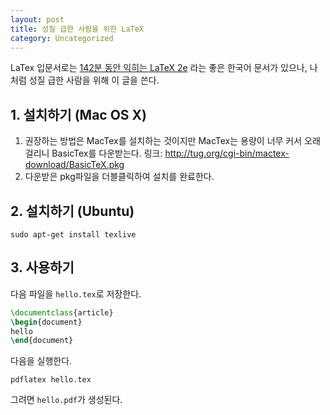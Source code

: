 ```yaml
---
layout: post
title: 성질 급한 사람을 위한 LaTeX
category: Uncategorized
---
```


LaTex 입문서로는 [142분 동안 익히는 LaTeX 2e](http://texdoc.net/texmf-dist/doc/latex/lshort-korean/lshort-kr.pdf) 라는 좋은 한국어 문서가 있으나, 나처럼 성질 급한 사람을 위해 이 글을 쓴다.

## 1. 설치하기 (Mac OS X)

1. 권장하는 방법은 MacTex를 설치하는 것이지만 MacTex는 용량이 너무 커서 오래걸리니 BasicTex를 다운받는다. 링크: <http://tug.org/cgi-bin/mactex-download/BasicTeX.pkg>
2. 다운받은 pkg파일을 더블클릭하여 설치를 완료한다.

## 2. 설치하기 (Ubuntu)

```
sudo apt-get install texlive
```

## 3. 사용하기

다음 파일을 `hello.tex`로 저장한다.

```tex
\documentclass{article}
\begin{document}
hello
\end{document}
```

다음을 실행한다.

```
pdflatex hello.tex
```

그려면 `hello.pdf`가 생성된다.


